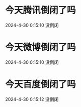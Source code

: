 # 今天腾讯倒闭了吗

2024-4-30 0:15:10 没倒闭

# 今天微博倒闭了吗

2024-4-30 0:15:10 没倒闭

# 今天百度倒闭了吗

2024-4-30 0:15:12 没倒闭

